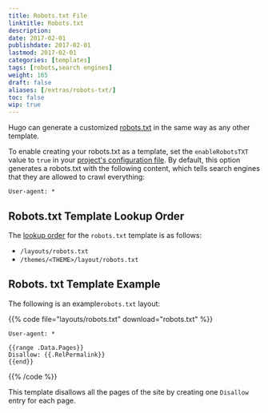 ```yaml
---
title: Robots.txt File
linktitle: Robots.txt
description:
date: 2017-02-01
publishdate: 2017-02-01
lastmod: 2017-02-01
categories: [templates]
tags: [robots,search engines]
weight: 165
draft: false
aliases: [/extras/robots-txt/]
toc: false
wip: true
---
```


Hugo can generate a customized [robots.txt][robots] in the same way as any other template.

To enable creating your robots.txt as a template, set the `enableRobotsTXT` value to `true` in your [project's configuration file][config]. By default, this option generates a robots.txt with the following content, which tells search engines that they are allowed to crawl everything:

```http
User-agent: *
```

## Robots.txt Template Lookup Order

The [lookup order][lookup] for the `robots.txt` template is as follows:

* `/layouts/robots.txt`
* `/themes/<THEME>/layout/robots.txt`

## Robots. txt Template Example

The following is an example`robots.txt` layout:

{{% code file="layouts/robots.txt" download="robots.txt" %}}
```http
User-agent: *

{{range .Data.Pages}}
Disallow: {{.RelPermalink}}
{{end}}
```
{{% /code %}}

This template disallows all the pages of the site by creating one `Disallow` entry for each page.

[config]: /getting-started/configuration/
[lookup]: /layouts/lookup-order
[robots]: http://www.robotstxt.org/